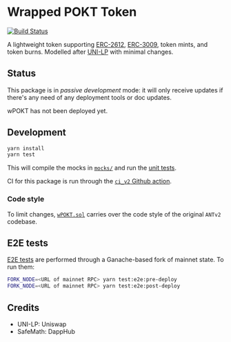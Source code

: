 # Wrapped POKT Token

[![Build Status](https://img.shields.io/github/workflow/status/pokt-network/wrapped-pokt-token/ci:v2?style=flat-square)](https://github.com/pokt-network/wrapped-pokt-token/actions?query=workflow%3Aci%3Av2)

A lightweight token supporting [ERC-2612](https://eips.ethereum.org/EIPS/eip-2612), [ERC-3009](https://eips.ethereum.org/EIPS/eip-3009), token mints, and token burns. Modelled after [UNI-LP](https://github.com/Uniswap/uniswap-v2-core/blob/v1.0.1/contracts/UniswapV2ERC20.sol) with minimal changes.

## Status

This package is in _passive development_ mode: it will only receive updates if there's any need of any deployment tools or doc updates.

wPOKT has not been deployed yet.

## Development

```sh
yarn install
yarn test
```

This will compile the mocks in [`mocks/`](mocks/) and run the [unit tests](test/).

CI for this package is run through the [`ci_v2` Github action](../../.github/workflows/ci_v2.yml).

### Code style

To limit changes, [`wPOKT.sol`](contracts/wPOKT.sol) carries over the code style of the original `ANTv2` codebase.

## E2E tests

[E2E tests](e2e) are performed through a Ganache-based fork of mainnet state. To run them:

```sh
FORK_NODE=<URL of mainnet RPC> yarn test:e2e:pre-deploy
FORK_NODE=<URL of mainnet RPC> yarn test:e2e:post-deploy
```

## Credits

- UNI-LP: Uniswap
- SafeMath: DappHub
